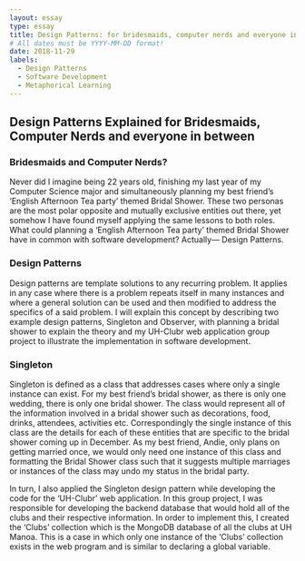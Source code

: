 ```yaml
---
layout: essay
type: essay
title: Design Patterns: for bridesmaids, computer nerds and everyone in between.
# All dates must be YYYY-MM-DD format!
date: 2018-11-29
labels:
  - Design Patterns
  - Software Development
  - Metaphorical Learning
---
```


## Design Patterns Explained for Bridesmaids, Computer Nerds and everyone in between

### Bridesmaids and Computer Nerds?

Never did I imagine being 22 years old, finishing my last year of my Computer Science major and simultaneously planning my best friend’s ‘English Afternoon Tea party’ themed Bridal Shower. These two personas are the most polar opposite and mutually exclusive entities out there, yet somehow I have found myself applying the same lessons to both roles. What could planning a  ‘English Afternoon Tea party’ themed Bridal Shower have in common with software development? Actually— Design Patterns. 

### Design Patterns

Design patterns are template solutions to any recurring problem. It applies in any case where there is a problem repeats itself in many instances and where a general solution can be used and then modified to address the specifics of a said problem. I will explain this concept by describing two example design patterns, Singleton and Observer, with planning a bridal shower to explain the theory and my UH-Clubr web application group project to illustrate the implementation in software development. 

### Singleton

Singleton is defined as a class that addresses cases where only a single instance can exist. For my best friend’s bridal shower, as there is only one wedding, there is only one bridal shower. The class would represent all of the information involved in a bridal shower such as decorations, food, drinks, attendees, activities etc. Correspondingly the single instance of this class are the details for each of these entities that are specific to the bridal shower coming up in December. As my best friend, Andie, only plans on getting married once, we would only need one instance of this class and formatting the Bridal Shower class such that it suggests multiple marriages or instances of the class may undo my status in the bridal party. 

In turn, I also applied the Singleton design pattern while developing the code for the ‘UH-Clubr’ web application. In this group project, I was responsible for developing the backend database that would hold all of the clubs and their respective information. In order to implement this, I created the ‘Clubs’ collection which is the MongoDB database of all the clubs at UH Manoa. This is a case in which only one instance of the ‘Clubs’ collection exists in the web program and is similar to declaring a global variable.
